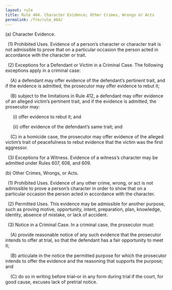 ```yaml
---
layout: rule
title: Rule 404. Character Evidence; Other Crimes, Wrongs or Acts
permalink: /fre/rule_404/
---
```


(a) Character Evidence.


&nbsp;&nbsp;(1) Prohibited Uses. Evidence of a person’s character or character trait is not admissible to prove that on a particular occasion the person acted in accordance with the character or trait.


&nbsp;&nbsp;(2) Exceptions for a Defendant or Victim in a Criminal Case. The following exceptions apply in a criminal case:


&nbsp;&nbsp;&nbsp;&nbsp;(A) a defendant may offer evidence of the defendant’s pertinent trait, and if the evidence is admitted, the prosecutor may offer evidence to rebut it;


&nbsp;&nbsp;&nbsp;&nbsp;(B) subject to the limitations in Rule 412, a defendant may offer evidence of an alleged victim’s pertinent trait, and if the evidence is admitted, the prosecutor may:


&nbsp;&nbsp;&nbsp;&nbsp;&nbsp;&nbsp;(i) offer evidence to rebut it; and


&nbsp;&nbsp;&nbsp;&nbsp;&nbsp;&nbsp;(ii) offer evidence of the defendant’s same trait; and


&nbsp;&nbsp;&nbsp;&nbsp;(C) in a homicide case, the prosecutor may offer evidence of the alleged victim’s trait of peacefulness to rebut evidence that the victim was the first aggressor.


&nbsp;&nbsp;(3) Exceptions for a Witness. Evidence of a witness’s character may be admitted under Rules 607, 608, and 609.


(b) Other Crimes, Wrongs, or Acts.


&nbsp;&nbsp;(1) Prohibited Uses. Evidence of any other crime, wrong, or act is not admissible to prove a person’s character in order to show that on a particular occasion the person acted in accordance with the character.


&nbsp;&nbsp;(2) Permitted Uses. This evidence may be admissible for another purpose, such as proving motive, opportunity, intent, preparation, plan, knowledge, identity, absence of mistake, or lack of accident.


&nbsp;&nbsp;(3) Notice in a Criminal Case. In a criminal case, the prosecutor must:


&nbsp;&nbsp;&nbsp;&nbsp;(A) provide reasonable notice of any such evidence that the prosecutor intends to offer at trial, so that the defendant has a fair opportunity to meet it;


&nbsp;&nbsp;&nbsp;&nbsp;(B) articulate in the notice the permitted purpose for which the prosecutor intends to offer the evidence and the reasoning that supports the purpose; and


&nbsp;&nbsp;&nbsp;&nbsp;(C) do so in writing before trial–or in any form during trial if the court, for good cause, excuses lack of pretrial notice.

